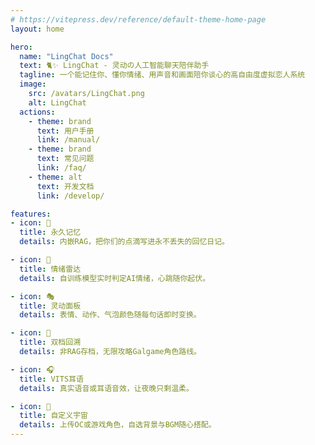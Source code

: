 ```yaml
---
# https://vitepress.dev/reference/default-theme-home-page
layout: home

hero:
  name: "LingChat Docs"
  text: 🐈✨ LingChat - 灵动の人工智能聊天陪伴助手
  tagline: 一个能记住你、懂你情绪、用声音和画面陪你谈心的高自由度虚拟恋人系统
  image:
    src: /avatars/LingChat.png
    alt: LingChat
  actions:
    - theme: brand
      text: 用户手册
      link: /manual/
    - theme: brand
      text: 常见问题
      link: /faq/
    - theme: alt
      text: 开发文档
      link: /develop/

features:
- icon: 💾  
  title: 永久记忆  
  details: 内嵌RAG，把你们的点滴写进永不丢失的回忆日记。  

- icon: 🧠  
  title: 情绪雷达  
  details: 自训练模型实时判定AI情绪，心跳随你起伏。  

- icon: 🎭  
  title: 灵动面板  
  details: 表情、动作、气泡颜色随每句话即时变换。  

- icon: 💾  
  title: 双档回溯  
  details: 非RAG存档，无限攻略Galgame角色路线。  

- icon: 🎧  
  title: VITS耳语  
  details: 真实语音或耳语音效，让夜晚只剩温柔。  

- icon: 🎨  
  title: 自定义宇宙  
  details: 上传OC或游戏角色，自选背景与BGM随心搭配。
---
```


